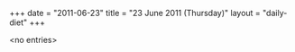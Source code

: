 +++
date = "2011-06-23"
title = "23 June 2011 (Thursday)"
layout = "daily-diet"
+++


\<no entries\>

